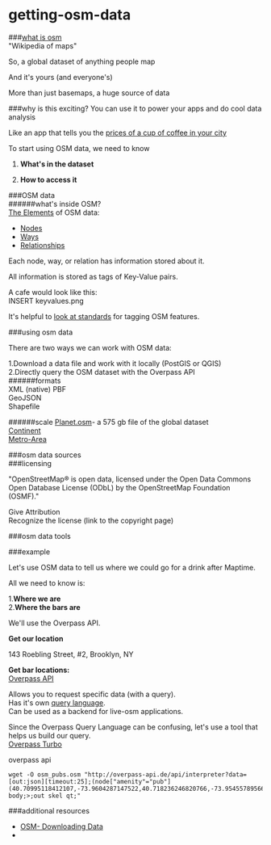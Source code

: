 # getting-osm-data

###[what is osm](http://maptime.io/osm-101/#0)  
"Wikipedia of maps"

So, a global dataset of anything people map  

And it's yours (and everyone's)  

More than just basemaps, a huge source of data  


###why is this exciting?
You can use it to power your apps and do cool data analysis  

Like an app that tells you the [prices of a cup of coffee in your city](http://www.macwright.org/coffeedex/index.html#/)  
  
  

To start using OSM data, we need to know  

1. **What's in the dataset**  

2. **How to access it**  

###OSM data  
######what's inside OSM?  
[The Elements](http://wiki.openstreetmap.org/wiki/Elements) of OSM data:  


* [Nodes](http://wiki.openstreetmap.org/wiki/Elements#Node)  
* [Ways](http://wiki.openstreetmap.org/wiki/Way)  
* [Relationships](http://wiki.openstreetmap.org/wiki/Relation)



Each node, way, or relation has information stored about it.  

All information is stored as tags of Key-Value pairs.


A cafe would look like this:  
INSERT keyvalues.png  
  

It's helpful to [look at standards](http://wiki.openstreetmap.org/wiki/Tags) for tagging OSM features.  


###using osm data  

There are two ways we can work with OSM data:  
  
  1.Download a data file and work with it locally (PostGIS or QGIS)  
  2.Directly query the OSM dataset with the Overpass API  
######formats  
XML (native) 
PBF  
GeoJSON  
Shapefile  

######scale
[Planet.osm](http://wiki.openstreetmap.org/wiki/Planet.osm)- a 575 gb file of the global dataset  
[Continent](http://download.geofabrik.de)  
[Metro-Area](https://mapzen.com/data/metro-extracts)  


###osm data sources  
###licensing  

"OpenStreetMap® is open data, licensed under the Open Data Commons Open Database License (ODbL) by the OpenStreetMap Foundation (OSMF)."

Give Attribution  
Recognize the license (link to the copyright page)  

###osm data tools  


###example

Let's use OSM data to tell us where we could go for a drink after Maptime.  

All we need to know is:  

1.**Where we are**  
2.**Where the bars are**  
  
  We'll use the Overpass API.  

**Get our location**  

  143 Roebling Street, #2, Brooklyn, NY  
  

**Get bar locations:**  
[Overpass API](http://wiki.openstreetmap.org/wiki/Overpass_API)
<!--- "The Overpass API (or OSM3S) is a read-only API that serves up custom selected parts of the OSM map data. It acts as a database over the web: the client sends a query to the API and gets back the data set that corresponds to the query." -->
Allows you to request specific data (with a query).  
Has it's own [query language](http://wiki.openstreetmap.org/wiki/Overpass_API/Language_Guide).    
Can be used as a backend for live-osm applications.  

Since the Overpass Query Language can be confusing, let's use a tool that helps us build our query.  
[Overpass Turbo](http://overpass-turbo.eu/)

overpass api  
<pre><code>wget -O osm_pubs.osm "http://overpass-api.de/api/interpreter?data=[out:json][timeout:25];(node["amenity"="pub"](40.70995118412107,-73.9604287147522,40.718236246820766,-73.9545578956604););out body;>;out skel qt;"
</code></pre>





###additional resources
* [OSM- Downloading Data](http://wiki.openstreetmap.org/wiki/Downloading_data)
* []()

